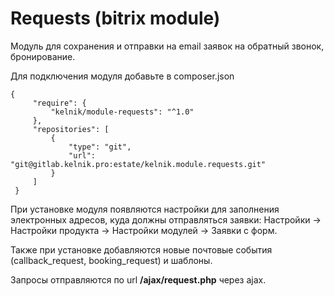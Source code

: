 Requests (bitrix module)
====================
Модуль для сохранения и отправки на email заявок на обратный звонок, бронирование.

Для подключения модуля добавьте в composer.json

```
{
     "require": {
         "kelnik/module-requests": "^1.0"
     },
     "repositories": [
         {
             "type": "git",
             "url":  "git@gitlab.kelnik.pro:estate/kelnik.module.requests.git"
         }
     ]
 }
 ```
 
 При установке модуля появляются настройки для заполнения электронных адресов, куда должны отправляться заявки:
 Настройки -> Настройки продукта -> Настройки модулей -> Заявки с форм.
 
 Также при установке добавляются новые почтовые события (callback_request, booking_request) и шаблоны.
 
 Запросы отправляются по url **/ajax/request.php** через ajax.